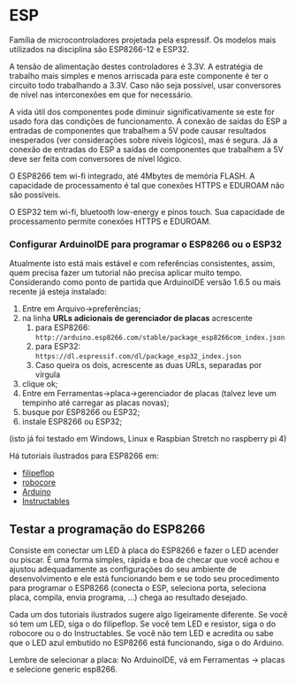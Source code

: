 # ESP

Família de microcontroladores projetada pela espressif. Os modelos mais utilizados na disciplina são ESP8266-12 e ESP32. 

A tensão de alimentação destes controladores é 3.3V. A estratégia de trabalho mais simples e menos arriscada para este componente é ter o circuito todo trabalhando a 3.3V. Caso não seja possível, usar conversores de nível nas interconexões em que for necessário.

A vida útil dos componentes pode diminuir significativamente se este for usado fora das condições de funcionamento. A conexão de saídas do ESP a entradas de componentes que trabalhem a 5V pode causar resultados inesperados (ver considerações sobre níveis lógicos), mas é segura. Já a conexão de entradas do ESP a saídas de componentes que trabalhem a 5V deve ser feita com conversores de nível lógico.

O ESP8266 tem wi-fi integrado, até 4Mbytes de memória FLASH. A capacidade de processamento é tal que conexões HTTPS e EDUROAM não são possíveis.

O ESP32 tem wi-fi, bluetooth low-energy e pinos touch. Sua capacidade de processamento permite conexões HTTPS e EDUROAM.

### Configurar ArduinoIDE para programar o ESP8266 ou o ESP32

Atualmente isto está mais estável e com referências consistentes, assim, quem precisa fazer um tutorial não precisa aplicar muito tempo. Considerando como ponto de partida que ArduinoIDE versão 1.6.5 ou mais recente já esteja instalado:

1. Entre em Arquivo->preferências;
2. na linha **URLs adicionais de gerenciador de placas** acrescente 
    1. para ESP8266: `http://arduino.esp8266.com/stable/package_esp8266com_index.json`
    2. para ESP32: `https://dl.espressif.com/dl/package_esp32_index.json`
    3. Caso queira os dois, acrescente as duas URLs, separadas por vírgula
3. clique ok;
4. Entre em Ferramentas->placa->gerenciador de placas (talvez leve um tempinho até carregar as placas novas);
5. busque por ESP8266 ou ESP32;
6. instale ESP8266 ou ESP32;

(isto já foi testado em Windows, Linux e Raspbian Stretch no raspberry pi 4)

Há tutoriais ilustrados para ESP8266 em:

- [filipeflop](https://www.filipeflop.com/blog/programar-nodemcu-com-ide-arduino/) 
- [robocore](https://www.robocore.net/tutorials/como-programar-nodemcu-arduino-ide)
- [Arduino](https://www.robocore.net/tutorials/como-programar-nodemcu-arduino-ide)
- [Instructables](https://www.instructables.com/id/Quick-Start-to-Nodemcu-ESP8266-on-Arduino-IDE/)

## Testar a programação do ESP8266

Consiste em conectar um LED à placa do ESP8266 e fazer o LED acender ou piscar. É uma forma simples, rápida e boa de checar que você achou e ajustou adequadamente as configurações do seu ambiente de desenvolvimento e ele está funcionando bem e se todo seu procedimento para programar o ESP8266 (conecta o ESP, seleciona porta, seleciona placa, compila, envia programa, ...) chega ao resultado desejado.

Cada um dos tutoriais ilustrados sugere algo ligeiramente diferente. Se você só tem um LED, siga o do filipeflop. Se você tem LED e resistor, siga o do robocore ou o do Instructables. Se você não tem LED e acredita ou sabe que o LED azul embutido no ESP8266 está funcionando, siga o do Arduino.

Lembre de selecionar a placa: No ArduinoIDE, vá em Ferramentas -> placas e selecione generic esp8266.

